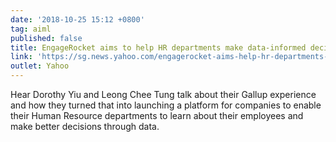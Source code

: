 ```yaml
---
date: '2018-10-25 15:12 +0800'
tag: aiml
published: false
title: EngageRocket aims to help HR departments make data-informed decisions
link: 'https://sg.news.yahoo.com/engagerocket-aims-help-hr-departments-152206148.html'
outlet: Yahoo
---
```

Hear Dorothy Yiu and Leong Chee Tung talk about their Gallup experience and how they turned that into launching a platform for companies to enable their Human Resource departments to learn about their employees and make better decisions through data.
